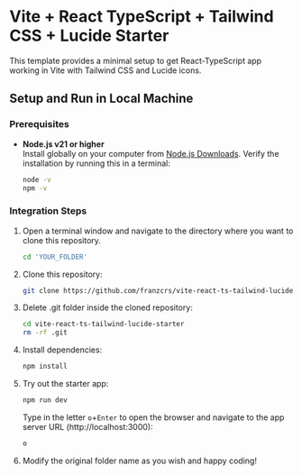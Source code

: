 # Vite + React TypeScript + Tailwind CSS + Lucide Starter

This template provides a minimal setup to get React-TypeScript app working in Vite with Tailwind CSS and Lucide icons.

## Setup and Run in Local Machine 

### Prerequisites

- **Node.js v21 or higher**  
  Install globally on your computer from [Node.js Downloads](https://nodejs.org/en/download/package-manager). Verify the installation by running this in a terminal:
   ```bash
   node -v
   npm -v
   ```

### Integration Steps

1. Open a terminal window and navigate to the directory where you want to clone this repository.
   ```bash
   cd 'YOUR_FOLDER'
   ```

2. Clone this repository:
   ```bash
   git clone https://github.com/franzcrs/vite-react-ts-tailwind-lucide-starter.git
   ```
   
3. Delete .git folder inside the cloned repository:
   ```bash
   cd vite-react-ts-tailwind-lucide-starter
   rm -rf .git
   ```

4. Install dependencies:
   ```bash
   npm install
   ```
5. Try out the starter app:
   ```bash
   npm run dev
   ```
   Type in the letter `o`+`Enter` to open the browser and navigate to the app server URL (http://localhost:3000):
   ```bash
   o
   ```

6. Modify the original folder name as you wish and happy coding!
